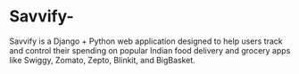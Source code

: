 # Savvify-
Savvify is a Django + Python web application designed to help users track and control their spending on popular Indian food delivery and grocery apps like Swiggy, Zomato, Zepto, Blinkit, and BigBasket.
